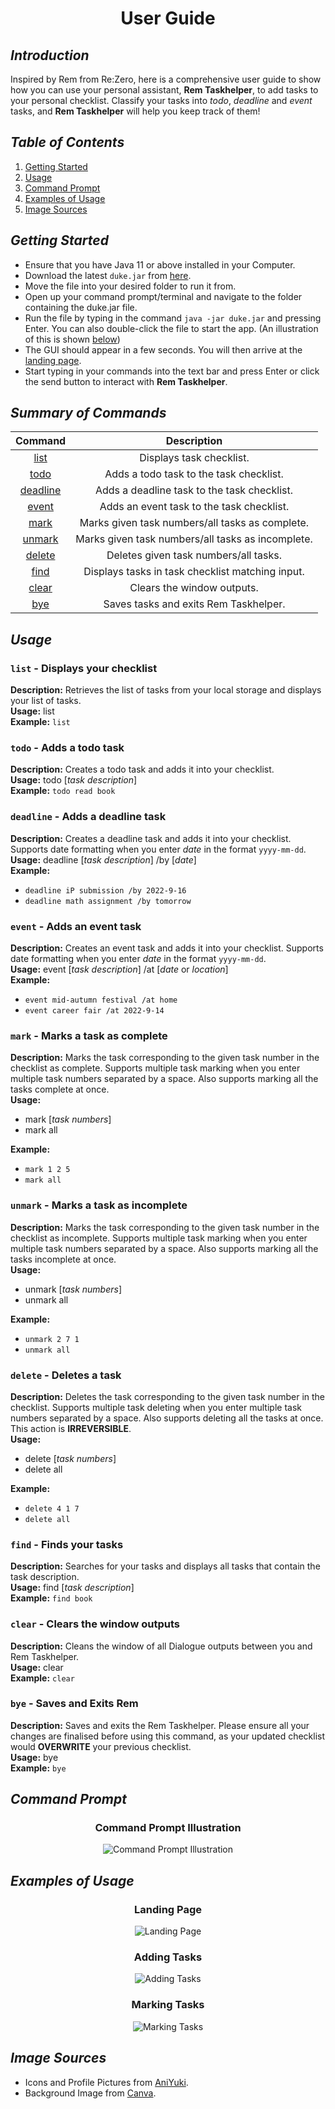 <h1 align="center">User Guide</h1>

##  *Introduction*

Inspired by Rem from Re:Zero, here is a comprehensive user guide to show
how you can use your personal assistant, **Rem Taskhelper**, to add tasks
to your personal checklist. Classify your tasks into _todo_, _deadline_ and _event_ tasks,
and **Rem Taskhelper** will help you keep track of them!

## *Table of Contents*

1. [Getting Started](#getting-started)
2. [Usage](#usage)
3. [Command Prompt](#command-prompt)
4. [Examples of Usage](#examples-of-usage)
5. [Image Sources](#image-sources)

## *Getting Started*

- Ensure that you have Java 11 or above installed in your Computer.
- Download the latest `duke.jar` from [here](https://github.com/nehcuy/ip).
- Move the file into your desired folder to run it from.
- Open up your command prompt/terminal and navigate to the folder containing
  the duke.jar file.
- Run the file by typing in the command `java -jar duke.jar` and pressing Enter.
  You can also double-click the file to start the app. (An illustration of this is shown
  [below](#command-prompt))
- The GUI should appear in a few seconds. You will then arrive at the [landing page](#landing-page).
- Start typing in your commands into the text bar and press Enter or click the send button to interact
  with **Rem Taskhelper**.

## *Summary of Commands*

|                    Command                     |                    Description                    |
|:----------------------------------------------:|:-------------------------------------------------:|
|    [list](#list---displays-your-checklist)     |             Displays task checklist.              |
|        [todo](#todo---adds-a-todo-task)        |      Adds a todo task to the task checklist.      |
|  [deadline](#deadline---adds-a-deadline-task)  |    Adds a deadline task to the task checklist.    |
|      [event](#event---adds-an-event-task)      |     Adds an event task to the task checklist.     |
|    [mark](#mark---marks-a-task-as-complete)    |  Marks given task numbers/all tasks as complete.  |
| [unmark](#unmark---marks-a-task-as-incomplete) | Marks given task numbers/all tasks as incomplete. |
|       [delete](#delete---deletes-a-task)       |       Deletes given task numbers/all tasks.       |
|        [find](#find---finds-your-tasks)        | Displays tasks in task checklist matching input.  |
|  [clear](#clear---clears-the-window-outputs)   |            Clears the window outputs.             |
|       [bye](#bye---saves-and-exits-rem)        |       Saves tasks and exits Rem Taskhelper.       |

## *Usage*

### `list` - Displays your checklist

**Description:** Retrieves the list of tasks from your local storage and displays your list of tasks.  
**Usage:** list  
**Example:** `list`

### `todo` - Adds a todo task

**Description:** Creates a todo task and adds it into your checklist.  
**Usage:** todo [*task description*]  
**Example:** `todo read book`

### `deadline` - Adds a deadline task

**Description:** Creates a deadline task and adds it into your checklist. Supports date formatting when
you enter *date* in the format `yyyy-mm-dd`.  
**Usage:** deadline [*task description*] /by [*date*]  
**Example:**
- `deadline iP submission /by 2022-9-16`
- `deadline math assignment /by tomorrow`

### `event` - Adds an event task

**Description:** Creates an event task and adds it into your checklist. Supports date formatting when
you enter *date* in the format `yyyy-mm-dd`.  
**Usage:** event [*task description*] /at [*date* or *location*]  
**Example:**
- `event mid-autumn festival /at home`
- `event career fair /at 2022-9-14`

### `mark` - Marks a task as complete

**Description:** Marks the task corresponding to the given task number in the checklist as complete.
Supports multiple task marking when you enter multiple task numbers separated by a space.
Also supports marking all the tasks complete at once.  
**Usage:**
- mark [*task numbers*]
- mark all

**Example:**
- `mark 1 2 5`
- `mark all`

### `unmark` - Marks a task as incomplete

**Description:** Marks the task corresponding to the given task number in the checklist as incomplete.
Supports multiple task marking when you enter multiple task numbers separated by a space.
Also supports marking all the tasks incomplete at once.  
**Usage:**
- unmark [*task numbers*]
- unmark all

**Example:**
- `unmark 2 7 1`
- `unmark all`

### `delete` - Deletes a task

**Description:** Deletes the task corresponding to the given task number in the checklist.
Supports multiple task deleting when you enter multiple task numbers separated by a space.
Also supports deleting all the tasks at once. This action is **IRREVERSIBLE**.  
**Usage:**
- delete [*task numbers*]
- delete all

**Example:**
- `delete 4 1 7`
- `delete all`

### `find` - Finds your tasks

**Description:** Searches for your tasks and displays all tasks that contain the task description.  
**Usage:** find [*task description*]  
**Example:** `find book`

### `clear` - Clears the window outputs

**Description:** Cleans the window of all Dialogue outputs between you and Rem Taskhelper.  
**Usage:** clear  
**Example:** `clear`

### `bye` - Saves and Exits Rem

**Description:** Saves and exits the Rem Taskhelper.
Please ensure all your changes are finalised before using this command, as your updated checklist
would **OVERWRITE** your previous checklist.  
**Usage:** bye  
**Example:** `bye`

## *Command Prompt*

<h3 align="center">Command Prompt Illustration</h3>
<p align="center">
    <img src="docs/CmdPrompt.png" alt="Command Prompt Illustration">
</p>

## *Examples of Usage*

<h3 align="center">Landing Page</h3>
<p align="center">
    <img src="docs/LandingPage.png" alt="Landing Page">
</p>

<h3 align="center">Adding Tasks</h3>
<p align="center">
    <img src="docs/Ui.png" alt="Adding Tasks">
</p>

<h3 align="center">Marking Tasks</h3>
<p align="center">
    <img src="docs/Ui-2.png" alt="Marking Tasks">
</p>

## *Image Sources*

- Icons and Profile Pictures from [AniYuki](https://aniyuki.com/rem-images/).
- Background Image from [Canva](https://www.canva.com/photos/MAEEedQXRU4-galaxy-background/).
